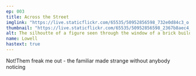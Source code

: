 ```yaml
---
ep: 003
title: Across the Street
imglink: "https://live.staticflickr.com/65535/50952856598_732e0d84c3_o.jpg"
thumbnail: "https://live.staticflickr.com/65535/50952856598_2367b8aec4_q.jpg"
alt: The silhoutte of a figure seen through the window of a brick building, surrounded by the words "Keep watching" written at random angles.
name: Lowell
hastext: true
---
```

Not!Them freak me out - the familiar made strange without anybody noticing